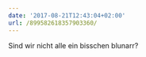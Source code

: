 ```yaml
---
date: '2017-08-21T12:43:04+02:00'
url: /899582618357903360/
---
```

Sind wir nicht alle ein bisschen blunarr?
